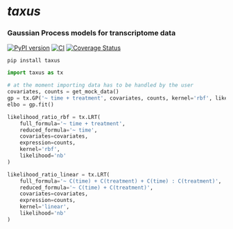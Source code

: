 # _taxus_

### Gaussian Process models for transcriptome data

[![PyPI version](https://badge.fury.io/py/taxus.svg)](https://badge.fury.io/py/taxus)
[![CI](https://github.com/holmrenser/taxus/actions/workflows/ci.yml/badge.svg)](https://github.com/holmrenser/taxus/actions/workflows/ci.yml)
[![Coverage Status](https://coveralls.io/repos/github/holmrenser/taxus/badge.svg?branch=main)](https://coveralls.io/github/holmrenser/taxus?branch=main)

```
pip install taxus
```

```python
import taxus as tx

# at the moment importing data has to be handled by the user
covariates, counts = get_mock_data()
gp = tx.GP('~ time + treatment', covariates, counts, kernel='rbf', likelihood='poisson')
elbo = gp.fit()

likelihood_ratio_rbf = tx.LRT(
    full_formula='~ time + treatment',
    reduced_formula='~ time',
    covariates=covariates,
    expression=counts,
    kernel='rbf',
    likelihood='nb'
)

likelihood_ratio_linear = tx.LRT(
    full_formula='~ C(time) + C(treatment) + C(time) : C(treatment)',
    reduced_formula='~ C(time) + C(treatment)',
    covariates=covariates,
    expression=counts,
    kernel='linear',
    likelihood='nb'
)
```
